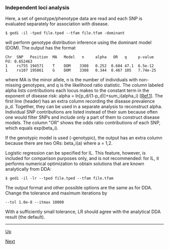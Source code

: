 ### Independent loci analysis

Here, a set of genotype/phenotype data are read and each SNP is evaluated separately for association with disease.

    $ gedi -il -tped file.tped --tfam file.tfam -dominant 

will perform genotype distribution inference using the dominant model (DOM). The output has the format

    Chr  SNP   Position  MA   Model   n     alpha   OR   q     p-value   Pd: 0.652463
    1    rs755 194571    T    DOM    3308   0.252  0.604 47.1  6.5e-12
    1    rs107 195861    G    DOM    3308   0.344  0.467 105   7.74e-25

where MA is the minor allele, n is the number of individuals with non-missing genotypes, and q is the likelihood ratio statistic. The column labeled alpha lists contributions each locus makes to the constant term in the exponent of disease risk: alpha = ln[p_d/(1-p_d)]+sum_i(alpha_i) [[Ref.1](pubs.md)]. The first line (header) has an extra column recording the disease prevalence p_d. Together, they can be used in a separate analysis to reconstruct alpha. Individual SNP contributions are listed instead of their sum because often one would filter SNPs and include only a part of them to construct disease models. The column "OR" shows the odds ratio contributions of each SNP, which equals exp(beta_i).

If the genotypic model is used (-genotypic), the output has an extra column because there are two ORs: beta_i(a) where a = 1,2.

Logistic regression can be specified for IL. This feature, however, is included for comparison purposes only, and is not recommended: for IL, it performs numerical optimization to obtain solutions that are known analytically from DDA:

    $ gedi -il -lr --tped file.tped --tfam file.tfam

The output format and other possible options are the same as for DDA. Change the tolerance and maximum iterations by 

    --tol 1.0e-8 --itmax 10000

With a sufficiently small tolerance, LR should agree with the analytical DDA result (the default).

***
[Up](README.md)

[Next](cl.md)
